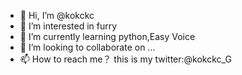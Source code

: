 - 👋 Hi, I’m @kokckc
- 👀 I’m interested in furry
- 🌱 I’m currently learning python,Easy Voice
- 💞️ I’m looking to collaborate on ...
- 📫 How to reach me？  this is my twitter:@kokckc_G

<!---
kokckc/kokckc is a ✨ special ✨ repository because its `README.md` (this file) appears on your GitHub profile.
You can click the Preview link to take a look at your changes.
--->
